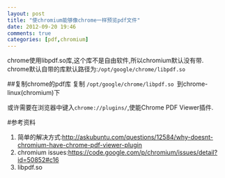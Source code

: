 ```yaml
---
layout: post
title: "使chromium能够像chrome一样预览pdf文件"
date: 2012-09-20 19:46
comments: true
categories: [pdf,chromium]
---
```

chrome使用libpdf.so库,这个库不是自由软件,所以chromium默认没有带.
chrome默认自带的库默认路径为:`/opt/google/chrome/libpdf.so`

##复制chrome的pdf库
复制 `/opt/google/chrome/libpdf.so `到chrome-linux(chromium)下

或许需要在浏览器中键入`chrome://plugins/`,使能Chrome PDF Viewer插件.

#参考资料

1. 简单的解决方式:<http://askubuntu.com/questions/12584/why-doesnt-chromium-have-chrome-pdf-viewer-plugin>
2. chromium issues:<https://code.google.com/p/chromium/issues/detail?id=50852#c16>
3. libpdf.so
